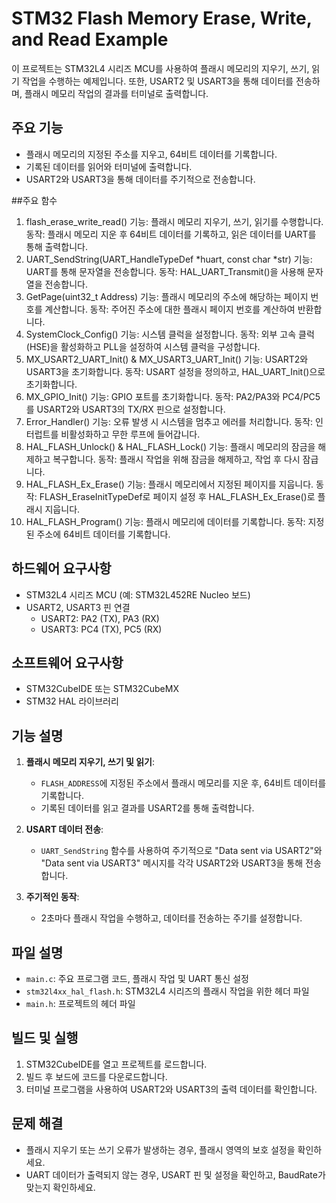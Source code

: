 # STM32 Flash Memory Erase, Write, and Read Example

이 프로젝트는 STM32L4 시리즈 MCU를 사용하여 플래시 메모리의 지우기, 쓰기, 읽기 작업을 수행하는 예제입니다. 또한, USART2 및 USART3을 통해 데이터를 전송하며, 플래시 메모리 작업의 결과를 터미널로 출력합니다.

## 주요 기능
- 플래시 메모리의 지정된 주소를 지우고, 64비트 데이터를 기록합니다.
- 기록된 데이터를 읽어와 터미널에 출력합니다.
- USART2와 USART3을 통해 데이터를 주기적으로 전송합니다.

##주요 함수
1. flash_erase_write_read()
기능: 플래시 메모리 지우기, 쓰기, 읽기를 수행합니다.
동작:
플래시 메모리 지운 후 64비트 데이터를 기록하고, 읽은 데이터를 UART를 통해 출력합니다.
2. UART_SendString(UART_HandleTypeDef *huart, const char *str)
기능: UART를 통해 문자열을 전송합니다.
동작: HAL_UART_Transmit()을 사용해 문자열을 전송합니다.
3. GetPage(uint32_t Address)
기능: 플래시 메모리의 주소에 해당하는 페이지 번호를 계산합니다.
동작: 주어진 주소에 대한 플래시 페이지 번호를 계산하여 반환합니다.
4. SystemClock_Config()
기능: 시스템 클럭을 설정합니다.
동작: 외부 고속 클럭(HSE)을 활성화하고 PLL을 설정하여 시스템 클럭을 구성합니다.
5. MX_USART2_UART_Init() & MX_USART3_UART_Init()
기능: USART2와 USART3을 초기화합니다.
동작: USART 설정을 정의하고, HAL_UART_Init()으로 초기화합니다.
6. MX_GPIO_Init()
기능: GPIO 포트를 초기화합니다.
동작: PA2/PA3와 PC4/PC5를 USART2와 USART3의 TX/RX 핀으로 설정합니다.
7. Error_Handler()
기능: 오류 발생 시 시스템을 멈추고 에러를 처리합니다.
동작: 인터럽트를 비활성화하고 무한 루프에 들어갑니다.
8. HAL_FLASH_Unlock() & HAL_FLASH_Lock()
기능: 플래시 메모리의 잠금을 해제하고 복구합니다.
동작: 플래시 작업을 위해 잠금을 해제하고, 작업 후 다시 잠급니다.
9. HAL_FLASH_Ex_Erase()
기능: 플래시 메모리에서 지정된 페이지를 지웁니다.
동작: FLASH_EraseInitTypeDef로 페이지 설정 후 HAL_FLASH_Ex_Erase()로 플래시 지웁니다.
10. HAL_FLASH_Program()
기능: 플래시 메모리에 데이터를 기록합니다.
동작: 지정된 주소에 64비트 데이터를 기록합니다.

## 하드웨어 요구사항
- STM32L4 시리즈 MCU (예: STM32L452RE Nucleo 보드)
- USART2, USART3 핀 연결
  - USART2: PA2 (TX), PA3 (RX)
  - USART3: PC4 (TX), PC5 (RX)

## 소프트웨어 요구사항
- STM32CubeIDE 또는 STM32CubeMX
- STM32 HAL 라이브러리

## 기능 설명
1. **플래시 메모리 지우기, 쓰기 및 읽기**:
   - `FLASH_ADDRESS`에 지정된 주소에서 플래시 메모리를 지운 후, 64비트 데이터를 기록합니다.
   - 기록된 데이터를 읽고 결과를 USART2를 통해 출력합니다.

2. **USART 데이터 전송**:
   - `UART_SendString` 함수를 사용하여 주기적으로 "Data sent via USART2"와 "Data sent via USART3" 메시지를 각각 USART2와 USART3을 통해 전송합니다.

3. **주기적인 동작**:
   - 2초마다 플래시 작업을 수행하고, 데이터를 전송하는 주기를 설정합니다.

## 파일 설명
- `main.c`: 주요 프로그램 코드, 플래시 작업 및 UART 통신 설정
- `stm32l4xx_hal_flash.h`: STM32L4 시리즈의 플래시 작업을 위한 헤더 파일
- `main.h`: 프로젝트의 헤더 파일

## 빌드 및 실행
1. STM32CubeIDE를 열고 프로젝트를 로드합니다.
2. 빌드 후 보드에 코드를 다운로드합니다.
3. 터미널 프로그램을 사용하여 USART2와 USART3의 출력 데이터를 확인합니다.

## 문제 해결
- 플래시 지우기 또는 쓰기 오류가 발생하는 경우, 플래시 영역의 보호 설정을 확인하세요.
- UART 데이터가 출력되지 않는 경우, USART 핀 및 설정을 확인하고, BaudRate가 맞는지 확인하세요.
